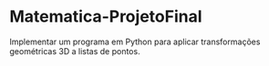 # Matematica-ProjetoFinal
Implementar um programa em Python para aplicar transformações geométricas 3D a listas de pontos.
